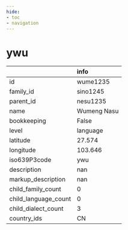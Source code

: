 ```yaml
---
hide:
- toc
- navigation
---
```

# ywu
|                      | info        |
|:---------------------|:------------|
| id                   | wume1235    |
| family_id            | sino1245    |
| parent_id            | nesu1235    |
| name                 | Wumeng Nasu |
| bookkeeping          | False       |
| level                | language    |
| latitude             | 27.574      |
| longitude            | 103.646     |
| iso639P3code         | ywu         |
| description          | nan         |
| markup_description   | nan         |
| child_family_count   | 0           |
| child_language_count | 0           |
| child_dialect_count  | 3           |
| country_ids          | CN          |